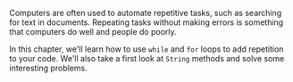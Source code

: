 Computers are often used to automate repetitive tasks, such as searching for text in documents. Repeating tasks without making errors is something that computers do well and people do poorly.

In this chapter, we'll learn how to use `while` and `for` loops to add repetition to your code. We'll also take a first look at `String` methods and solve some interesting problems.